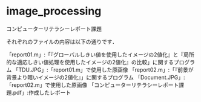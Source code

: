 # image_processing
コンピューターリテラシーレポート課題

それぞれのファイルの内容は以下の通りです．

「report01.m」:「『グローバルしきい値を使用したイメージの2値化』と『局所的な適応しきい値処理を使用したイメージの2値化』の比較」に関するプログラム
「TDU.JPG」:「report01.m」で使用した原画像
「report02.m」:「『前景が背景より暗いイメージの2値化』」に関するプログラム
「Document.JPG」:「report02.m」で使用した原画像
「コンピューターリテラシーレポート課題.pdf」:作成したレポート
